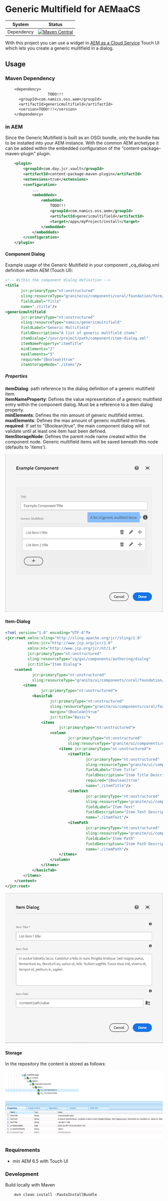 # Generic Multifield for AEMaaCS

System        | Status
--------------|------------------------------------------------
Dependency    | [![Maven Central][maven-central-version]][maven-central]

With this project you can use a widget in [AEM as a Cloud Service](https://experienceleague.adobe.com/docs/experience-manager-cloud-service/content/release-notes/home.html) Touch UI which lets you create a generic multifield in a dialog.

## Usage

### Maven Dependency
```
    <dependency>
                   TODO!!!
      <groupId>com.namics.oss.aem</groupId>
      <artifactId>genericmultifield</artifactId>
      <version>TODO!!!</version>
    </dependency>
```

### in AEM
Since the Generic Multifield is built as an OSGi bundle, only the bundle has to be installed into your AEM instance. 
With the common AEM archetype it can be added within the embedded configuration of the "content-package-maven-plugin" plugin.
```xml
    <plugin>
        <groupId>com.day.jcr.vault</groupId>
        <artifactId>content-package-maven-plugin</artifactId>
        <extensions>true</extensions>
        <configuration>
            ...
            <embeddeds>
                <embedded>
                    TODO!!!
                    <groupId>com.namics.oss.aem</groupId>
                    <artifactId>genericmultifield</artifactId>
                    <target>/apps/myProject/install</target>
                </embedded>
            </embeddeds>
        </configuration>
    </plugin>
```

 
#### Component Dialog
Example usage of the Generic Multifield in your component _cq_dialog.xml definition within AEM (Touch UI):
```xml
<!-- Within the component dialog definition -->
<title
       jcr:primaryType="nt:unstructured"
       sling:resourceType="granite/ui/components/coral/foundation/form/textfield"
       fieldLabel="Title"
       name="./title"/>
<genericmultifield
       jcr:primaryType="nt:unstructured"
       sling:resourceType="namics/genericmultifield"
       fieldLabel="Generic Multifield"
       fieldDescription="A list of generic multfield items"
       itemDialog="/your/project/path/component/item-dialog.xml"
       itemNameProperty="itemTitle"
       minElements="2"
       maxElements="5"
       required="{Boolean}true"
       itemStorageNode="./items"/>
```
##### Properties
**itemDialog**: path reference to the dialog definition of a generic multifield item.<br />
**itemNameProperty**: Defines the value representation of a generic multifield entry within the component dialog. Must be a reference to a item dialog property.<br />
**minElements**: Defines the min amount of generic multifield entries.<br />
**maxElements**: Defines the max amount of generic multifield entries.<br />
**required**: If set to "{Boolean}true", the main component dialog will not validate until at least one item hast been defined.<br />
**itemStorageNode**: Defines the parent node name created within the component node. Generic multifield items will be saved beneath this node (defaults to 'items').<br />

![main dialog](docs/component.png)

#### Item-Dialog
```xml
<?xml version="1.0" encoding="UTF-8"?>
<jcr:root xmlns:sling="http://sling.apache.org/jcr/sling/1.0"
          xmlns:jcr="http://www.jcp.org/jcr/1.0"
          xmlns:nt="http://www.jcp.org/jcr/nt/1.0"
          jcr:primaryType="nt:unstructured"
          sling:resourceType="cq/gui/components/authoring/dialog"
          jcr:title="Item Dialog">
    <content
            jcr:primaryType="nt:unstructured"
            sling:resourceType="granite/ui/components/coral/foundation/tabs">
        <items
                jcr:primaryType="nt:unstructured">
            <basicTab
                    jcr:primaryType="nt:unstructured"
                    sling:resourceType="granite/ui/components/coral/foundation/fixedcolumns"
                    margin="{Boolean}true"
                    jcr:title="Basic">
                <items
                        jcr:primaryType="nt:unstructured">
                    <column
                            jcr:primaryType="nt:unstructured"
                            sling:resourceType="granite/ui/components/coral/foundation/container">
                        <items jcr:primaryType="nt:unstructured">
                            <itemTitle
                                    jcr:primaryType="nt:unstructured"
                                    sling:resourceType="granite/ui/components/coral/foundation/form/textfield"
                                    fieldLabel="Item Title"
                                    fieldDescription="Item Title Description"
                                    required="{Boolean}true"
                                    name="./itemTitle"/>
                            <itemText
                                    jcr:primaryType="nt:unstructured"
                                    sling:resourceType="granite/ui/components/coral/foundation/form/textarea"
                                    fieldLabel="Item Text"
                                    fieldDescription="Item Text Description"
                                    name="./itemText"/>
                            <itemPath
                                    jcr:primaryType="nt:unstructured"
                                    sling:resourceType="granite/ui/components/coral/foundation/form/pathbrowser"
                                    fieldLabel="Item Path"
                                    fieldDescription="Item Path Description"
                                    name="./itemPath"/>
                        </items>
                    </column>
                </items>
            </basicTab>
        </items>
    </content>
</jcr:root>
``` 

![multifield dialog](docs/item.png)

#### Storage
In the repository the content is stored as follows:

![content](docs/repo.png)


### Requirements
* min AEM 6.5 with Touch UI

### Development
Build locally with Maven
```
    mvn clean install -PautoInstallBundle
``` 

[maven-central-version]: https://maven-badges.herokuapp.com/maven-central/com.namics.oss.aem/genericmultifield/badge.svg
[maven-central]: https://maven-badges.herokuapp.com/maven-central/com.namics.oss.aem/genericmultifield
